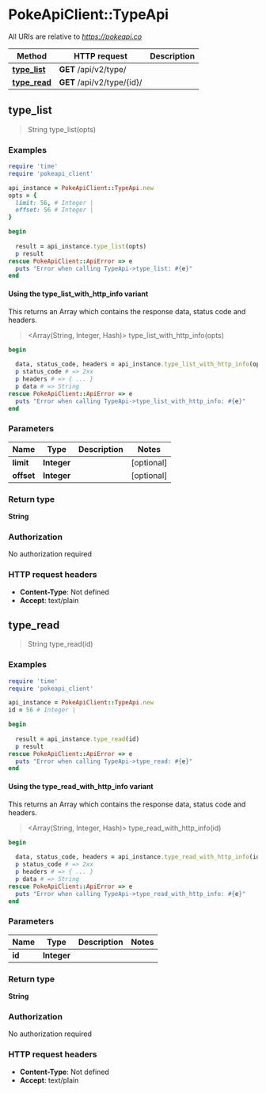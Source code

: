# PokeApiClient::TypeApi

All URIs are relative to *https://pokeapi.co*

| Method | HTTP request | Description |
| ------ | ------------ | ----------- |
| [**type_list**](TypeApi.md#type_list) | **GET** /api/v2/type/ |  |
| [**type_read**](TypeApi.md#type_read) | **GET** /api/v2/type/{id}/ |  |


## type_list

> String type_list(opts)



### Examples

```ruby
require 'time'
require 'pokeapi_client'

api_instance = PokeApiClient::TypeApi.new
opts = {
  limit: 56, # Integer | 
  offset: 56 # Integer | 
}

begin
  
  result = api_instance.type_list(opts)
  p result
rescue PokeApiClient::ApiError => e
  puts "Error when calling TypeApi->type_list: #{e}"
end
```

#### Using the type_list_with_http_info variant

This returns an Array which contains the response data, status code and headers.

> <Array(String, Integer, Hash)> type_list_with_http_info(opts)

```ruby
begin
  
  data, status_code, headers = api_instance.type_list_with_http_info(opts)
  p status_code # => 2xx
  p headers # => { ... }
  p data # => String
rescue PokeApiClient::ApiError => e
  puts "Error when calling TypeApi->type_list_with_http_info: #{e}"
end
```

### Parameters

| Name | Type | Description | Notes |
| ---- | ---- | ----------- | ----- |
| **limit** | **Integer** |  | [optional] |
| **offset** | **Integer** |  | [optional] |

### Return type

**String**

### Authorization

No authorization required

### HTTP request headers

- **Content-Type**: Not defined
- **Accept**: text/plain


## type_read

> String type_read(id)



### Examples

```ruby
require 'time'
require 'pokeapi_client'

api_instance = PokeApiClient::TypeApi.new
id = 56 # Integer | 

begin
  
  result = api_instance.type_read(id)
  p result
rescue PokeApiClient::ApiError => e
  puts "Error when calling TypeApi->type_read: #{e}"
end
```

#### Using the type_read_with_http_info variant

This returns an Array which contains the response data, status code and headers.

> <Array(String, Integer, Hash)> type_read_with_http_info(id)

```ruby
begin
  
  data, status_code, headers = api_instance.type_read_with_http_info(id)
  p status_code # => 2xx
  p headers # => { ... }
  p data # => String
rescue PokeApiClient::ApiError => e
  puts "Error when calling TypeApi->type_read_with_http_info: #{e}"
end
```

### Parameters

| Name | Type | Description | Notes |
| ---- | ---- | ----------- | ----- |
| **id** | **Integer** |  |  |

### Return type

**String**

### Authorization

No authorization required

### HTTP request headers

- **Content-Type**: Not defined
- **Accept**: text/plain


